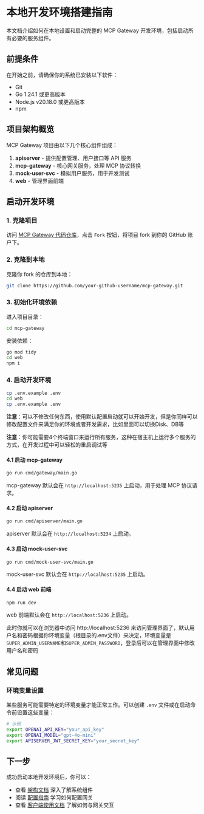 # 本地开发环境搭建指南

本文档介绍如何在本地设置和启动完整的 MCP Gateway 开发环境，包括启动所有必要的服务组件。

## 前提条件

在开始之前，请确保你的系统已安装以下软件：

- Git
- Go 1.24.1 或更高版本
- Node.js v20.18.0 或更高版本
- npm

## 项目架构概览

MCP Gateway 项目由以下几个核心组件组成：

1. **apiserver** - 提供配置管理、用户接口等 API 服务
2. **mcp-gateway** - 核心网关服务，处理 MCP 协议转换
3. **mock-user-svc** - 模拟用户服务，用于开发测试
4. **web** - 管理界面前端

## 启动开发环境

### 1. 克隆项目

访问 [MCP Gateway 代码仓库](https://github.com/mcp-ecosystem/mcp-gateway)，点击 `Fork` 按钮，将项目 fork 到你的 GitHub 账户下。

### 2. 克隆到本地

克隆你 fork 的仓库到本地：

```bash
git clone https://github.com/your-github-username/mcp-gateway.git
```

### 3. 初始化环境依赖

进入项目目录：
```bash
cd mcp-gateway
```

安装依赖：

```bash
go mod tidy
cd web
npm i
```

### 4. 启动开发环境

```bash
cp .env.example .env
cd web
cp .env.example .env
```

**注意**：可以不修改任何东西，使用默认配置启动就可以开始开发，但是你同样可以修改配置文件来满足你的环境或者开发需求，比如里面可以切换Disk、DB等


**注意**：你可能需要4个终端窗口来运行所有服务，这种在宿主机上运行多个服务的方式，在开发过程中可以轻松的重启调试等

#### 4.1 启动 mcp-gateway

```bash
go run cmd/gateway/main.go
```

mcp-gateway 默认会在 `http://localhost:5235` 上启动，用于处理 MCP 协议请求。

#### 4.2 启动 apiserver 

```bash
go run cmd/apiserver/main.go
```

apiserver 默认会在 `http://localhost:5234` 上启动。

#### 4.3 启动 mock-user-svc

```bash
go run cmd/mock-user-svc/main.go
```

mock-user-svc 默认会在 `http://localhost:5235` 上启动。

#### 4.4 启动 web 前端

```bash
npm run dev
```

web 前端默认会在 `http://localhost:5236` 上启动。

此时你就可以在浏览器中访问 http://localhost:5236 来访问管理界面了，默认用户名和密码根据你环境变量（根目录的.env文件）来决定，环境变量是`SUPER_ADMIN_USERNAME`和`SUPER_ADMIN_PASSWORD`，登录后可以在管理界面中修改用户名和密码


## 常见问题

### 环境变量设置

某些服务可能需要特定的环境变量才能正常工作。可以创建 `.env` 文件或在启动命令前设置这些变量：

```bash
# 示例
export OPENAI_API_KEY="your_api_key"
export OPENAI_MODEL="gpt-4o-mini"
export APISERVER_JWT_SECRET_KEY="your_secret_key"
```

## 下一步

成功启动本地开发环境后，你可以：

- 查看 [架构文档](./architecture.md) 深入了解系统组件
- 阅读 [配置指南](/docs/configuration/) 学习如何配置网关
- 查看 [客户端使用文档](/docs/client-usage/) 了解如何与网关交互 